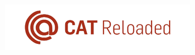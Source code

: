 <p align="center"> <img src="https://github.com/MOHAMEDZAYEDSCU/OBSIDIAN/blob/main/Screen%20shots/CAT_LOGO_SVG%20.png"> </p> 
